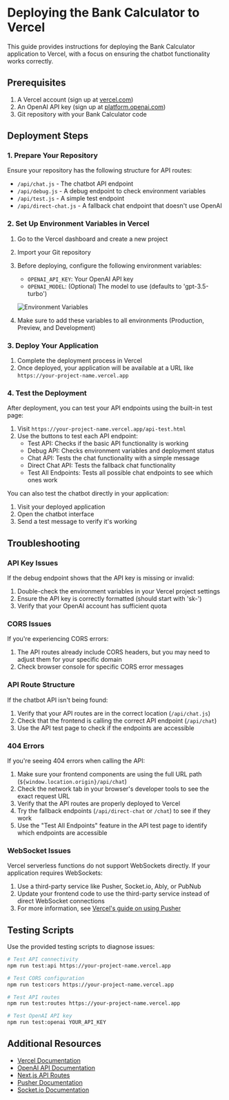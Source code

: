 # Deploying the Bank Calculator to Vercel

This guide provides instructions for deploying the Bank Calculator application to Vercel, with a focus on ensuring the chatbot functionality works correctly.

## Prerequisites

1. A Vercel account (sign up at [vercel.com](https://vercel.com))
2. An OpenAI API key (sign up at [platform.openai.com](https://platform.openai.com))
3. Git repository with your Bank Calculator code

## Deployment Steps

### 1. Prepare Your Repository

Ensure your repository has the following structure for API routes:

- `/api/chat.js` - The chatbot API endpoint
- `/api/debug.js` - A debug endpoint to check environment variables
- `/api/test.js` - A simple test endpoint
- `/api/direct-chat.js` - A fallback chat endpoint that doesn't use OpenAI

### 2. Set Up Environment Variables in Vercel

1. Go to the Vercel dashboard and create a new project
2. Import your Git repository
3. Before deploying, configure the following environment variables:
   - `OPENAI_API_KEY`: Your OpenAI API key
   - `OPENAI_MODEL`: (Optional) The model to use (defaults to 'gpt-3.5-turbo')

   ![Environment Variables](https://vercel.com/docs/concepts/projects/environment-variables/images/environment-variables-dashboard.png)

4. Make sure to add these variables to all environments (Production, Preview, and Development)

### 3. Deploy Your Application

1. Complete the deployment process in Vercel
2. Once deployed, your application will be available at a URL like `https://your-project-name.vercel.app`

### 4. Test the Deployment

After deployment, you can test your API endpoints using the built-in test page:

1. Visit `https://your-project-name.vercel.app/api-test.html`
2. Use the buttons to test each API endpoint:
   - Test API: Checks if the basic API functionality is working
   - Debug API: Checks environment variables and deployment status
   - Chat API: Tests the chat functionality with a simple message
   - Direct Chat API: Tests the fallback chat functionality
   - Test All Endpoints: Tests all possible chat endpoints to see which ones work

You can also test the chatbot directly in your application:

1. Visit your deployed application
2. Open the chatbot interface
3. Send a test message to verify it's working

## Troubleshooting

### API Key Issues

If the debug endpoint shows that the API key is missing or invalid:

1. Double-check the environment variables in your Vercel project settings
2. Ensure the API key is correctly formatted (should start with 'sk-')
3. Verify that your OpenAI account has sufficient quota

### CORS Issues

If you're experiencing CORS errors:

1. The API routes already include CORS headers, but you may need to adjust them for your specific domain
2. Check browser console for specific CORS error messages

### API Route Structure

If the chatbot API isn't being found:

1. Verify that your API routes are in the correct location (`/api/chat.js`)
2. Check that the frontend is calling the correct API endpoint (`/api/chat`)
3. Use the API test page to check if the endpoints are accessible

### 404 Errors

If you're seeing 404 errors when calling the API:

1. Make sure your frontend components are using the full URL path (`${window.location.origin}/api/chat`)
2. Check the network tab in your browser's developer tools to see the exact request URL
3. Verify that the API routes are properly deployed to Vercel
4. Try the fallback endpoints (`/api/direct-chat` or `/chat`) to see if they work
5. Use the "Test All Endpoints" feature in the API test page to identify which endpoints are accessible

### WebSocket Issues

Vercel serverless functions do not support WebSockets directly. If your application requires WebSockets:

1. Use a third-party service like Pusher, Socket.io, Ably, or PubNub
2. Update your frontend code to use the third-party service instead of direct WebSocket connections
3. For more information, see [Vercel's guide on using Pusher](https://vercel.com/guides/using-pusher-with-vercel)

## Testing Scripts

Use the provided testing scripts to diagnose issues:

```bash
# Test API connectivity
npm run test:api https://your-project-name.vercel.app

# Test CORS configuration
npm run test:cors https://your-project-name.vercel.app

# Test API routes
npm run test:routes https://your-project-name.vercel.app

# Test OpenAI API key
npm run test:openai YOUR_API_KEY
```

## Additional Resources

- [Vercel Documentation](https://vercel.com/docs)
- [OpenAI API Documentation](https://platform.openai.com/docs/api-reference)
- [Next.js API Routes](https://nextjs.org/docs/api-routes/introduction)
- [Pusher Documentation](https://pusher.com/docs)
- [Socket.io Documentation](https://socket.io/docs/v4/) 